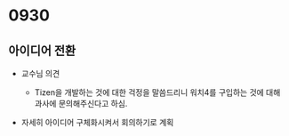 # 0930
## 아이디어 전환 
- 교수님 의견
  - Tizen을 개발하는 것에 대한 걱정을 말씀드리니 워치4를 구입하는 것에 대해 과사에 문의해주신다고 하심.

- 자세히 아이디어 구체화시켜서 회의하기로 계획
